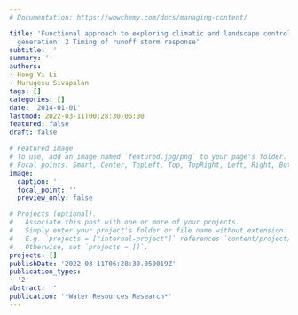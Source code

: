 ```yaml
---
# Documentation: https://wowchemy.com/docs/managing-content/

title: 'Functional approach to exploring climatic and landscape controls on runoff
  generation: 2 Timing of runoff storm response'
subtitle: ''
summary: ''
authors:
- Hong-Yi Li
- Murugesu Sivapalan
tags: []
categories: []
date: '2014-01-01'
lastmod: 2022-03-11T00:28:30-06:00
featured: false
draft: false

# Featured image
# To use, add an image named `featured.jpg/png` to your page's folder.
# Focal points: Smart, Center, TopLeft, Top, TopRight, Left, Right, BottomLeft, Bottom, BottomRight.
image:
  caption: ''
  focal_point: ''
  preview_only: false

# Projects (optional).
#   Associate this post with one or more of your projects.
#   Simply enter your project's folder or file name without extension.
#   E.g. `projects = ["internal-project"]` references `content/project/deep-learning/index.md`.
#   Otherwise, set `projects = []`.
projects: []
publishDate: '2022-03-11T06:28:30.050019Z'
publication_types:
- '2'
abstract: ''
publication: '*Water Resources Research*'
---
```

